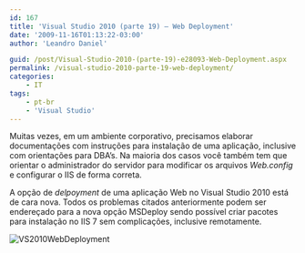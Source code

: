 ```yaml
---
id: 167
title: 'Visual Studio 2010 (parte 19) – Web Deployment'
date: '2009-11-16T01:13:22-03:00'
author: 'Leandro Daniel'

guid: /post/Visual-Studio-2010-(parte-19)-e28093-Web-Deployment.aspx
permalink: /visual-studio-2010-parte-19-web-deployment/
categories:
    - IT
tags:
    - pt-br
    - 'Visual Studio'
---
```


Muitas vezes, em um ambiente corporativo, precisamos elaborar documentações com instruções para instalação de uma aplicação, inclusive com orientações para DBA’s. Na maioria dos casos você também tem que orientar o administrador do servidor para modificar os arquivos *Web.config* e configurar o IIS de forma correta.

A opção de *delpoyment* de uma aplicação Web no Visual Studio 2010 está de cara nova. Todos os problemas citados anteriormente podem ser endereçado para a nova opção MSDeploy sendo possível criar pacotes para instalação no IIS 7 sem complicações, inclusive remotamente.

![VS2010WebDeployment](http://leandrodaniel.com/pics/WindowsLiveWriter/VisualStudio2010parte19WebDeployment/68AD51EB/VS2010WebDeployment.gif "VS2010WebDeployment")
